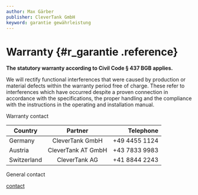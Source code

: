 ```yaml
---
author: Max Gärber
publisher: CleverTank GmbH
keyword: garantie gewährleistung
---
```


# Warranty {#r_garantie .reference}

**The statutory warranty according to Civil Code § 437 BGB applies.**

We will rectify functional interferences that were caused by production or material defects within the warranty period free of charge. These refer to interferences which have occurred despite a proven connection in accordance with the specifications, the proper handling and the compliance with the instructions in the operating and installation manual.

Warranty contact

| Country         | Partner               | Telephone             |  
| --------------- | :-------------------: | --------------------: |  
| Germany         |  CleverTank GmbH      | +49 4455 1124         |  
| Austria         |  CleverTank AT GmbH   | +43 7833 9983         |  
| Switzerland     |  CleverTank AG        | +41 8844 2243         |

General contact

[contact](r_kontakt.xml)